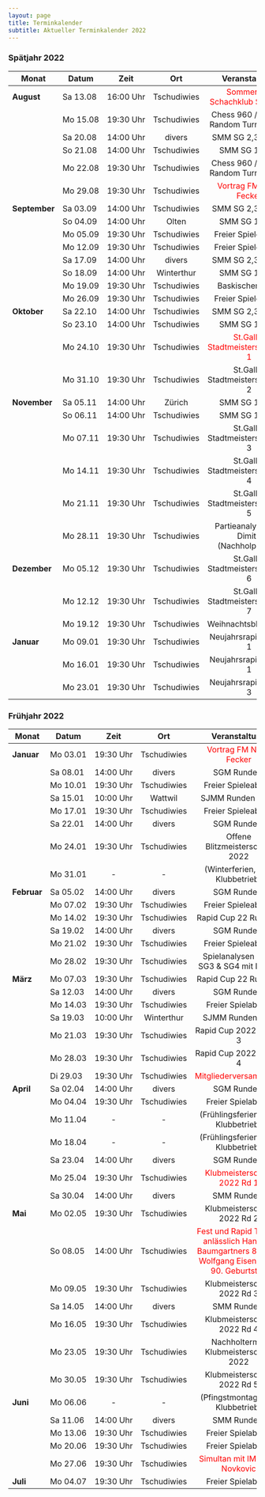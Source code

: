 ```yaml
---
layout: page
title: Terminkalender
subtitle: Aktueller Terminkalender 2022
---
```


### Spätjahr 2022

| Monat                      | Datum                 |          Zeit          |     Ort     |                          Veranstaltung                           |
|----------------------------|-----------------------|:----------------------:|:-----------:|:----------------------------------------------------------------:|
| <strong>August</strong>    | <nobr>Sa 13.08</nobr> | <nobr>16:00 Uhr</nobr> | Tschudiwies |  <span style="color:red">Sommerfest Schachklub St.Gallen</span>  |
|                            | <nobr>Mo 15.08</nobr> | <nobr>19:30 Uhr</nobr> | Tschudiwies |             Chess 960 / Fischer Random Turnier RD 1              |
|                            | <nobr>Sa 20.08</nobr> | <nobr>14:00 Uhr</nobr> |   divers    |                        SMM SG 2,3,4 RD 4                         |
|                            | <nobr>So 21.08</nobr> | <nobr>14:00 Uhr</nobr> | Tschudiwies |                          SMM SG 1 RD 4                           |
|                            | <nobr>Mo 22.08</nobr> | <nobr>19:30 Uhr</nobr> | Tschudiwies |             Chess 960 / Fischer Random Turnier RD 2              |
|                            | <nobr>Mo 29.08</nobr> | <nobr>19:30 Uhr</nobr> | Tschudiwies |      <span style="color:red">Vortrag FM Noah Fecker</span>       |
| <strong>September</strong> | <nobr>Sa 03.09</nobr> | <nobr>14:00 Uhr</nobr> | Tschudiwies |                        SMM SG 2,3,4 RD 5                         |
|                            | <nobr>So 04.09</nobr> | <nobr>14:00 Uhr</nobr> |    Olten    |                          SMM SG 1 RD 5                           |
|                            | <nobr>Mo 05.09</nobr> | <nobr>19:30 Uhr</nobr> | Tschudiwies |                        Freier Spieleabend                        |
|                            | <nobr>Mo 12.09</nobr> | <nobr>19:30 Uhr</nobr> | Tschudiwies |                        Freier Spieleabend                        |
|                            | <nobr>Sa 17.09</nobr> | <nobr>14:00 Uhr</nobr> |   divers    |                        SMM SG 2,3,4 RD 6                         |
|                            | <nobr>So 18.09</nobr> | <nobr>14:00 Uhr</nobr> | Winterthur  |                          SMM SG 1 RD 6                           |
|                            | <nobr>Mo 19.09</nobr> | <nobr>19:30 Uhr</nobr> | Tschudiwies |                         Baskischer Pokal                         |
|                            | <nobr>Mo 26.09</nobr> | <nobr>19:30 Uhr</nobr> | Tschudiwies |                        Freier Spieleabend                        |
| <strong>Oktober</strong>   | <nobr>Sa 22.10</nobr> | <nobr>14:00 Uhr</nobr> | Tschudiwies |                        SMM SG 2,3,4 RD 7                         |
|                            | <nobr>So 23.10</nobr> | <nobr>14:00 Uhr</nobr> | Tschudiwies |                          SMM SG 1 RD 7                           |
|                            | <nobr>Mo 24.10</nobr> | <nobr>19:30 Uhr</nobr> | Tschudiwies | <span style="color:red">St.Galler Stadtmeisterschaft RD 1</span> |
|                            | <nobr>Mo 31.10</nobr> | <nobr>19:30 Uhr</nobr> | Tschudiwies |                St.Galler Stadtmeisterschaft RD 2                 |
| <strong>November</strong>  | <nobr>Sa 05.11</nobr> | <nobr>14:00 Uhr</nobr> |   Zürich    |                          SMM SG 1 RD 8                           |
|                            | <nobr>So 06.11</nobr> | <nobr>14:00 Uhr</nobr> | Tschudiwies |                          SMM SG 1 RD 9                           |
|                            | <nobr>Mo 07.11</nobr> | <nobr>19:30 Uhr</nobr> | Tschudiwies |                St.Galler Stadtmeisterschaft RD 3                 |
|                            | <nobr>Mo 14.11</nobr> | <nobr>19:30 Uhr</nobr> | Tschudiwies |                St.Galler Stadtmeisterschaft RD 4                 |
|                            | <nobr>Mo 21.11</nobr> | <nobr>19:30 Uhr</nobr> | Tschudiwies |                St.Galler Stadtmeisterschaft RD 5                 |
|                            | <nobr>Mo 28.11</nobr> | <nobr>19:30 Uhr</nobr> | Tschudiwies |               Partieanalysen mit Dimitri (Nachholpartien)        |
| <strong>Dezember</strong>  | <nobr>Mo 05.12</nobr> | <nobr>19:30 Uhr</nobr> | Tschudiwies |                St.Galler Stadtmeisterschaft RD 6                 |
|                            | <nobr>Mo 12.12</nobr> | <nobr>19:30 Uhr</nobr> | Tschudiwies |                St.Galler Stadtmeisterschaft RD 7                 |
|                            | <nobr>Mo 19.12</nobr> | <nobr>19:30 Uhr</nobr> | Tschudiwies |                      Weihnachtsblitzturnier                      |
| <strong>Januar</strong>    | <nobr>Mo 09.01</nobr> | <nobr>19:30 Uhr</nobr> | Tschudiwies |                      Neujahrsrapidcup RD 1                       |
|                            | <nobr>Mo 16.01</nobr> | <nobr>19:30 Uhr</nobr> | Tschudiwies |                      Neujahrsrapidcup RD 1                       |
|                            | <nobr>Mo 23.01</nobr> | <nobr>19:30 Uhr</nobr> | Tschudiwies |                      Neujahrsrapidcup RD 3                       |

### Frühjahr 2022

| Monat                    | Datum                 |          Zeit          |     Ort     |                                                               Veranstaltung                                                               |
|--------------------------|-----------------------|:----------------------:|:-----------:|:-----------------------------------------------------------------------------------------------------------------------------------------:|
| <strong>Januar</strong>  | <nobr>Mo 03.01</nobr> | <nobr>19:30 Uhr</nobr> | Tschudiwies |                                          <span style="color:red"> Vortrag FM Noah Fecker</span>                                           |
|                          | <nobr>Sa 08.01</nobr> | <nobr>14:00 Uhr</nobr> |   divers    |                                                                SGM Runde 1                                                                |
|                          | <nobr>Mo 10.01</nobr> | <nobr>19:30 Uhr</nobr> | Tschudiwies |                                                            Freier Spieleabend                                                             |
|                          | <nobr>Sa 15.01</nobr> | <nobr>10:00 Uhr</nobr> |   Wattwil   |                                                             SJMM Runden 3 & 4                                                             |
|                          | <nobr>Mo 17.01</nobr> | <nobr>19:30 Uhr</nobr> | Tschudiwies |                                                            Freier Spieleabend                                                             |
|                          | <nobr>Sa 22.01</nobr> | <nobr>14:00 Uhr</nobr> |   divers    |                                                                SGM Runde 2                                                                |
|                          | <nobr>Mo 24.01</nobr> | <nobr>19:30 Uhr</nobr> | Tschudiwies |                                                      Offene Blitzmeisterschaft 2022                                                       |
|                          | <nobr>Mo 31.01</nobr> |           -            |      -      |                                                     (Winterferien, kein Klubbetrieb)                                                      |
| <strong>Februar</strong> | <nobr>Sa 05.02</nobr> | <nobr>14:00 Uhr</nobr> |   divers    |                                                                SGM Runde 3                                                                |
|                          | <nobr>Mo 07.02</nobr> | <nobr>19:30 Uhr</nobr> | Tschudiwies |                                                            Freier Spieleabend                                                             |
|                          | <nobr>Mo 14.02</nobr> | <nobr>19:30 Uhr</nobr> | Tschudiwies |                                                           Rapid Cup 22 Runde 1                                                            |
|                          | <nobr>Sa 19.02</nobr> | <nobr>14:00 Uhr</nobr> |   divers    |                                                                SGM Runde 4                                                                |
|                          | <nobr>Mo 21.02</nobr> | <nobr>19:30 Uhr</nobr> | Tschudiwies |                                                            Freier Spieleabend                                                             |
|                          | <nobr>Mo 28.02</nobr> | <nobr>19:30 Uhr</nobr> | Tschudiwies |                                                  Spielanalysen SGM SG3 & SG4 mit Dimitri                                                  |
| <strong>März</strong>    | <nobr>Mo 07.03</nobr> | <nobr>19:30 Uhr</nobr> | Tschudiwies |                                                           Rapid Cup 22 Runde 2                                                            |
|                          | <nobr>Sa 12.03</nobr> | <nobr>14:00 Uhr</nobr> |   divers    |                                                                SGM Runde 5                                                                |
|                          | <nobr>Mo 14.03</nobr> | <nobr>19:30 Uhr</nobr> | Tschudiwies |                                                             Freier Spielabend                                                             |
|                          | <nobr>Sa 19.03</nobr> | <nobr>10:00 Uhr</nobr> | Winterthur  |                                                              SJMM Runden 5&6                                                              |
|                          | <nobr>Mo 21.03</nobr> | <nobr>19:30 Uhr</nobr> | Tschudiwies |                                                          Rapid Cup 2022 Runde 3                                                           |
|                          | <nobr>Mo 28.03</nobr> | <nobr>19:30 Uhr</nobr> | Tschudiwies |                                                          Rapid Cup 2022 Runde 4                                                           |
|                          | <nobr>Di 29.03</nobr> | <nobr>19:30 Uhr</nobr> | Tschudiwies |                                           <span style="color:red">Mitgliederversammlung</span>                                            |
| <strong>April</strong>   | <nobr>Sa 02.04</nobr> | <nobr>14:00 Uhr</nobr> |   divers    |                                                                SGM Runde 6                                                                |
|                          | <nobr>Mo 04.04</nobr> | <nobr>19:30 Uhr</nobr> | Tschudiwies |                                                             Freier Spielabend                                                             |
|                          | <nobr>Mo 11.04</nobr> |           -            |      -      |                                                    (Frühlingsferien, kein Klubbetrieb)                                                    |
|                          | <nobr>Mo 18.04</nobr> |           -            |      -      |                                                    (Frühlingsferien, kein Klubbetrieb)                                                    |
|                          | <nobr>Sa 23.04</nobr> | <nobr>14:00 Uhr</nobr> |   divers    |                                                                SGM Runde 7                                                                |
|                          | <nobr>Mo 25.04</nobr> | <nobr>19:30 Uhr</nobr> | Tschudiwies |                                        <span style="color:red">Klubmeisterschaft 2022 Rd 1</span>                                         |
|                          | <nobr>Sa 30.04</nobr> | <nobr>14:00 Uhr</nobr> |   divers    |                                                                SMM Runde 1                                                                |
| <strong>Mai</strong>     | <nobr>Mo 02.05</nobr> | <nobr>19:30 Uhr</nobr> | Tschudiwies |                                                        Klubmeisterschaft 2022 Rd 2                                                        |
|                          | <nobr>So 08.05</nobr> | <nobr>14:00 Uhr</nobr> | Tschudiwies | <span style="color:red"> Fest und Rapid Turnier <br/>anlässlich Hansueli Baumgartners 80. und Wolfgang Eisenbeiss' 90. Geburtstag </span> |
|                          | <nobr>Mo 09.05</nobr> | <nobr>19:30 Uhr</nobr> | Tschudiwies |                                                        Klubmeisterschaft 2022 Rd 3                                                        |
|                          | <nobr>Sa 14.05</nobr> | <nobr>14:00 Uhr</nobr> |   divers    |                                                                SMM Runde 2                                                                |
|                          | <nobr>Mo 16.05</nobr> | <nobr>19:30 Uhr</nobr> | Tschudiwies |                                                        Klubmeisterschaft 2022 Rd 4                                                        |
|                          | <nobr>Mo 23.05</nobr> | <nobr>19:30 Uhr</nobr> | Tschudiwies |                                                   Nachholtermin Klubmeisterschaft 2022                                                    |
|                          | <nobr>Mo 30.05</nobr> | <nobr>19:30 Uhr</nobr> | Tschudiwies |                                                        Klubmeisterschaft 2022 Rd 5                                                        |
| <strong>Juni</strong>    | <nobr>Mo 06.06</nobr> |           -            |      -      |                                                     (Pfingstmontag, kein Klubbetrieb)                                                     |
|                          | <nobr>Sa 11.06</nobr> | <nobr>14:00 Uhr</nobr> |   divers    |                                                                SMM Runde 3                                                                |
|                          | <nobr>Mo 13.06</nobr> | <nobr>19:30 Uhr</nobr> | Tschudiwies |                                                             Freier Spielabend                                                             |
|                          | <nobr>Mo 20.06</nobr> | <nobr>19:30 Uhr</nobr> | Tschudiwies |                                                             Freier Spielabend                                                             |
|                          | <nobr>Mo 27.06</nobr> | <nobr>19:30 Uhr</nobr> | Tschudiwies |                                       <span style="color:red">Simultan mit IM Milan Novkovic</span>                                       |
| <strong>Juli</strong>    | <nobr>Mo 04.07</nobr> | <nobr>19:30 Uhr</nobr> | Tschudiwies |                                                             Freier Spielabend                                                             |

